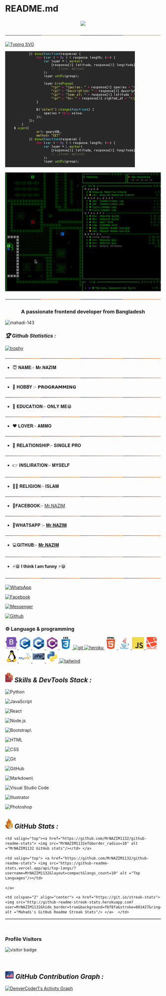 # README.md



 

<h3 align="center">

  

  <p align="center"><img src="https://img.shields.io/badge/WLCM%20TO -MR. NAZIM PROFILE-green?colorA=%23ff0000&colorB=%23017e40&style=flat-square">  

  

</h3>

<img align="center" alt="line" src="https://github.com/DalpatRathore/dalpatrathore/blob/main/assets/images/line-1.svg">

 

[![Typing SVG](https://readme-typing-svg.herokuapp.com?font=Neuton&size=25&color=30FF40&background=000000&center=true&vCenter=true&width=360&height=60&lines=Hello+World%2C+I'm+Mr.NAZIM+Here+🤙;𝙸𝚃'𝚜+𝙽𝙾𝚃+𝙰+𝙹𝚄𝚂𝚃+𝙽𝙰𝙼𝙴+𝙱𝚁𝙾+🥱;𝙸𝚃'𝚜+𝙰+𝙱𝚁𝙰𝙽𝙳+🔥;Respect+Mr.NAZIM+🥀;Today+I+Will+Tell+You+😇;Please+Follow+My+GitHub+🙏;Thanks+My+All+Friend+🤙+🥰)](https://git.io/typing-svg)

<img src="https://github.com/MRVIVEK-CODER/Decompiler/blob/main/106824690-8dd73a00-66ad-11eb-89e2-53e13ac6f594.gif" alt="" border="0" />

![Alt text](https://github.com/MRVIVEK-CODER/MRVIVEK-CODER/raw/main/md7Oqrf.gif)

<img align="center" alt="line" src="https://github.com/DalpatRathore/dalpatrathore/blob/main/assets/images/line-1.svg">

 

<h3 align="center">A passionate frontend developer from Bangladesh</h3>

 

<p align="left"> <img src="https://komarev.com/ghpvc/?username=MR-NAYAN-404&label=Profile%20views&color=eb4d3d&style=flat-square" alt="mahadi-143" /> </p>

</i></b></h3>

 

<h3><b><i>🏆 Github Statistics :</i></b></h3>

<a href="https://github.com/MrNAZIM1132"><img title="trophy" src="https://github-profile-trophy.vercel.app/?username=MrNAZIM1132&theme=monokai"></a>

 

 

<img align="center" alt="line" src="https://github.com/DalpatRathore/dalpatrathore/blob/main/assets/images/line-2.svg">

 

- 😇 𝐍𝐀𝐌𝐄:- 𝐌𝐫.𝐍𝐀𝐙𝐈𝐌

 

<img align="center" alt="line" src="https://github.com/DalpatRathore/dalpatrathore/blob/main/assets/images/line-2.svg">

 

- 🤨 𝐇𝐎𝐁𝐁𝐘 :- 𝗣𝗥𝗢𝗚𝗥𝗔𝗠𝗠𝗜𝗡𝗚

 

<img align="center" alt="line" src="https://github.com/DalpatRathore/dalpatrathore/blob/main/assets/images/line-2.svg">

 

- 📕 𝐄𝐃𝐔𝐂𝐀𝐓𝐈𝐎𝐍:- 𝐎𝐍𝐋𝐘 𝐌𝐄😁

 

<img align="center" alt="line" src="https://github.com/DalpatRathore/dalpatrathore/blob/main/assets/images/line-2.svg">

 

- ❤ 𝐋𝐎𝐕𝐄𝐑:- 𝐀𝐌𝐌𝐎

 

<img align="center" alt="line" src="https://github.com/DalpatRathore/dalpatrathore/blob/main/assets/images/line-2.svg">

- 🖤 𝐑𝐄𝐋𝐀𝐓𝐈𝐎𝐍𝐒𝐇𝐈𝐏:- 𝐒𝐈𝐍𝐆𝐋𝐄 𝐏𝐑𝐎

<img align="center" alt="line" src="https://github.com/DalpatRathore/dalpatrathore/blob/main/assets/images/line-2.svg">

 

- 👉 𝐈𝐍𝐒𝐋𝐈𝐑𝐀𝐓𝐈𝐎𝐍:- 𝐌𝐘𝐒𝐄𝐋𝐅

 

<img align="center" alt="line" src="https://github.com/DalpatRathore/dalpatrathore/blob/main/assets/images/line-2.svg">

 

- 🤲🏻 𝐑𝐄𝐋𝐈𝐆𝐈𝐎𝐍:- 𝐈𝐒𝐋𝐀𝐌

 

<img align="center" alt="line" src="https://github.com/DalpatRathore/dalpatrathore/blob/main/assets/images/line-2.svg">

 

- 📱𝐅𝐀𝐂𝐄𝐁𝐎𝐎𝐊:- [Mr.NAZIM](https://www.facebook.com/Mr.NAZIM) 

 

<img align="center" alt="line" src="https://github.com/DalpatRathore/dalpatrathore/blob/main/assets/images/line-2.svg">

 

- 📱𝐖𝐇𝐀𝐓𝐒𝐀𝐏𝐏 :- [𝐌𝐫.𝐍𝐀𝐙𝐈𝐌](https://wa.me/+8801908103929)

 

<img align="center" alt="line" src="https://github.com/DalpatRathore/dalpatrathore/blob/main/assets/images/line-2.svg">

 

- 💻𝐆𝐈𝐓𝐇𝐔𝐁:- [𝐌𝐫.𝐍𝐀𝐙𝐈𝐌](https://github.com/MrNAZIM1132) 

<img align="center" alt="line" src="https://github.com/DalpatRathore/dalpatrathore/blob/main/assets/images/line-2.svg">

 

- ⚡😁 **I think I am funny** ⚡😁

 

<img align="center" alt="line" src="https://github.com/DalpatRathore/dalpatrathore/blob/main/assets/images/line-2.svg">

 

 

[![WhatsApp](https://img.shields.io/badge/WhatsApp-green?style=for-the-badge&logo=whatsapp)](https://wa.me/+8801908103929)

[![Facebook](https://img.shields.io/badge/Facebook-green?style=for-the-badge&logo=facebook)](https://www.facebook.com/Mr.NAZIM)

[![Messenger](https://img.shields.io/badge/Chat-Messenger-blue?style=for-the-badge&logo=messenger)](https://m.me/Mr.NAZIM)

[![Github](https://img.shields.io/badge/Github-MrDarkYTgreen?style=for-the-badge&logo=github)](https://github.com/MrNAZIM1132)

 

### ⚙️   Language & programming

 

<p align="left"> <a href="https://getbootstrap.com" target="_blank"> <img src="https://raw.githubusercontent.com/devicons/devicon/master/icons/bootstrap/bootstrap-plain-wordmark.svg" alt="bootstrap" width="40" height="40"/> </a> <a href="https://www.cprogramming.com/" target="_blank"> <img src="https://raw.githubusercontent.com/devicons/devicon/master/icons/c/c-original.svg" alt="c" width="40" height="40"/> </a> <a href="https://www.w3schools.com/cpp/" target="_blank"> <img src="https://raw.githubusercontent.com/devicons/devicon/master/icons/cplusplus/cplusplus-original.svg" alt="cplusplus" width="40" height="40"/> </a> <a href="https://www.w3schools.com/cs/" target="_blank"> <img src="https://raw.githubusercontent.com/devicons/devicon/master/icons/csharp/csharp-original.svg" alt="csharp" width="40" height="40"/> </a> <a href="https://www.w3schools.com/css/" target="_blank"> <img src="https://raw.githubusercontent.com/devicons/devicon/master/icons/css3/css3-original-wordmark.svg" alt="css3" width="40" height="40"/> </a> <a href="https://git-scm.com/" target="_blank"> <img src="https://www.vectorlogo.zone/logos/git-scm/git-scm-icon.svg" alt="git" width="40" height="40"/> </a> <a href="https://heroku.com" target="_blank"> <img src="https://www.vectorlogo.zone/logos/heroku/heroku-icon.svg" alt="heroku" width="40" height="40"/> </a> <a href="https://www.w3.org/html/" target="_blank"> <img src="https://raw.githubusercontent.com/devicons/devicon/master/icons/html5/html5-original-wordmark.svg" alt="html5" width="40" height="40"/> </a> <a href="https://www.java.com" target="_blank"> <img src="https://raw.githubusercontent.com/devicons/devicon/master/icons/java/java-original.svg" alt="java" width="40" height="40"/> </a> <a href="https://developer.mozilla.org/en-US/docs/Web/JavaScript" target="_blank"> <img src="https://raw.githubusercontent.com/devicons/devicon/master/icons/javascript/javascript-original.svg" alt="javascript" width="40" height="40"/> </a> <a href="https://laravel.com/" target="_blank"> <img src="https://raw.githubusercontent.com/devicons/devicon/master/icons/laravel/laravel-plain-wordmark.svg" alt="laravel" width="40" height="40"/> </a> <a href="https://www.linux.org/" target="_blank"> <img src="https://raw.githubusercontent.com/devicons/devicon/master/icons/linux/linux-original.svg" alt="linux" width="40" height="40"/> </a> <a href="https://www.mysql.com/" target="_blank"> <img src="https://raw.githubusercontent.com/devicons/devicon/master/icons/mysql/mysql-original-wordmark.svg" alt="mysql" width="40" height="40"/> </a> <a href="https://www.php.net" target="_blank"> <img src="https://raw.githubusercontent.com/devicons/devicon/master/icons/php/php-original.svg" alt="php" width="40" height="40"/> </a> <a href="https://www.python.org" target="_blank"> <img src="https://raw.githubusercontent.com/devicons/devicon/master/icons/python/python-original.svg" alt="python" width="40" height="40"/> </a> <a href="https://tailwindcss.com/" target="_blank"> <img src="https://www.vectorlogo.zone/logos/tailwindcss/tailwindcss-icon.svg" alt="tailwind" width="40" height="40"/> </a> </p>

 

<h2><img width="25" src="https://github.com/DalpatRathore/dalpatrathore/blob/main/assets/icons/icon-skills.png" /><i> Skills & DevTools Stack :</i></h2>

 

![Python](https://img.shields.io/badge/-Python-05122A?style=flat&logo=python) 

![JavaScript](https://img.shields.io/badge/-JavaScript-05122A?style=flat&logo=javascript) 

![React](https://img.shields.io/badge/-React-05122A?style=flat&logo=react) 

![Node.js](https://img.shields.io/badge/-Node.js-05122A?style=flat&logo=node.js) 

![Bootstrap](https://img.shields.io/badge/-Bootstrap-05122A?style=flat&logo=bootstrap&logoColor=563D7C)\

![HTML](https://img.shields.io/badge/-HTML-05122A?style=flat&logo=HTML5) 

![CSS](https://img.shields.io/badge/-CSS-05122A?style=flat&logo=CSS3&logoColor=1572B6) 

![Git](https://img.shields.io/badge/-Git-05122A?style=flat&logo=git) 

![GitHub](https://img.shields.io/badge/-GitHub-05122A?style=flat&logo=github) 

![Markdown](https://img.shields.io/badge/-Markdown-05122A?style=flat&logo=nazimdown)\

![Visual Studio Code](https://img.shields.io/badge/-Visual%20Studio%20Code-05122A?style=flat&logo=visual-studio-code&logoColor=007ACC) 

![Illustrator](https://img.shields.io/badge/-Illustrator-05122A?style=flat&logo=adobe-illustrator) 

![Photoshop](https://img.shields.io/badge/-Photoshop-05122A?style=flat&logo=adobe-photoshop) 

<h2> <img width="25" src="https://github.com/DalpatRathore/dalpatrathore/blob/main/assets/icons/icon-stats.png" /><i> GitHub Stats :</i></h2>

 

<table border="1">

  <tr>

    <td valign="top"><a href="https://github.com/MrNAZIM1132/github-readme-stats"> <img src="MrNAZIM1132ef&border_radius=10" alt ="MrNAZIM1132 GitHub stats"/></td> </a>

    <td valign="top"> <a href="https://github.com/MrNAZIM1132/github-readme-stats"> <img src="https://github-readme-stats.vercel.app/api/top-langs/?username=MrNAZIM1132&layout=compact&langs_count=10" alt ="Top Languages"/></td>

    </a>

  </tr>

   <tr>

    <td colspan="2" align="center"> <a href="https://git.io/streak-stats"> <img src="http://github-readme-streak-stats.herokuapp.com?user=MrNAZIM1132&hide_border=true&background=f6f8fa&stroke=001427&ring=e36414&fire=e36414&currStreakNum=03045e&sideNums=03045e&currStreakLabel=03045e&sideLabels=240046&dates=fb5607&date_format=j%20M%5B%20Y%5D" alt ="Mahadi's GitHub Readme Streak Stats"/> </a>  </td> 

    

  </tr>

</table>

<br>

 

### Profile Visitors

 

![visitor badge](https://visitor-badge.glitch.me/badge?page_id=MrNAZIM1132.visitor-badge&left_color=blue&right_color=yellow)

<br />

 

<h2><img width="28" src="https://github.com/DalpatRathore/dalpatrathore/blob/main/assets/icons/icon-graph.png" /><i> GitHub Contribution Graph :</i></h2>

 

<!-- https://github.com/ashutosh00710/github-readme-activity-graph -->

<a href="https://github.com/MrNAZIM1132/github-readme-activity-graph"><img alt="DenverCoder1's Activity Graph" src="https://denvercoder1-activity-graph.herokuapp.com/graph/?username=MrNAZIM1132&bg_color=1F222E&color=F8D866&line=F85D7F&point=FFFFFF&hide_border=true" /></a>

 
